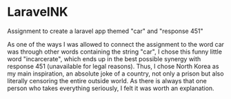 # LaravelNK
Assignment to create a laravel app themed "car" and "response 451"

As one of the ways I was allowed to connect the assignment to the word car was through other words containing the string "car", I chose this funny little word "incarcerate", which ends up in the best possible synergy with response 451 (unavailable for legal reasons). Thus, I chose North Korea as my main inspiration, an absolute joke of a country, not only a prison but also literally censoring the entire outside world. As there is always that one person who takes everything seriously, I felt it was worth an explanation.
